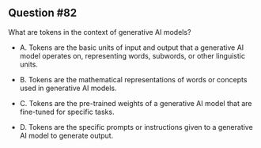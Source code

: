 ## Question #82

 What are tokens in the context of generative AI models?

- A. Tokens are the basic units of input and output that a generative AI model operates on, representing words, subwords, or other linguistic units.

- B. Tokens are the mathematical representations of words or concepts used in generative AI models.

- C. Tokens are the pre-trained weights of a generative AI model that are fine-tuned for specific tasks.

- D. Tokens are the specific prompts or instructions given to a generative AI model to generate output.